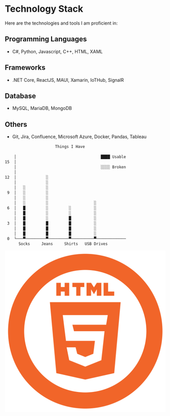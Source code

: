 # Technology Stack

Here are the technologies and tools I am proficient in:

## Programming Languages
- C#, Python, Javascript, C++, HTML, XAML

## Frameworks
- .NET Core, ReactJS, MAUI, Xamarin, IoTHub, SignalR

## Database
- MySQL, MariaDB, MongoDB

## Others
- Git, Jira, Confluence, Microsoft Azure, Docker, Pandas, Tableau

```
                      Things I Have
                                              
    │                                     ████ Usable
15  │
    │                                     ░░░░ Broken
    │
12  │             ░            
    │             ░            
    │   ░         ░              
 9  │   ░         ░              
    │   ░         ░              
    │   ░         ░                    ░
 6  │   █         ░         ░          ░
    │   █         ░         ░          ░
    │   █         ░         █          ░
 3  │   █         █         █          ░
    │   █         █         █          ░
    │   █         █         █          ░
 0  └───▀─────────▀─────────▀──────────▀─────────────
      Socks     Jeans     Shirts   USB Drives
```

![HTML5](html.png)
